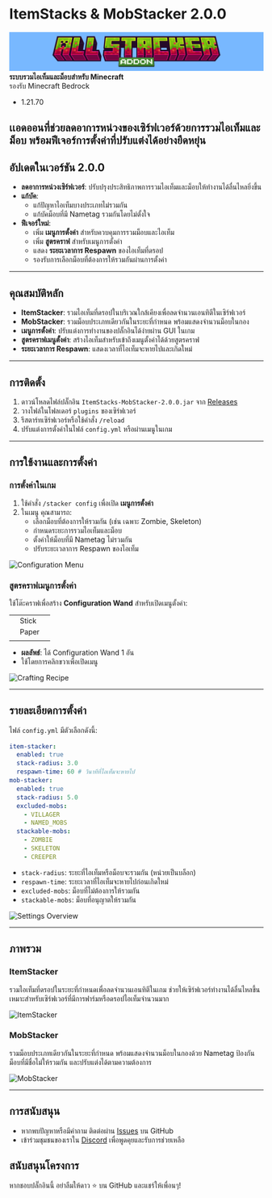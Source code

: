 # ItemStacks & MobStacker 2.0.0

![Plugin Banner](https://github.com/PUKAN223/AllStacker-Addons/blob/2.0.0-release/resource/banner.png?raw=true)  
**ระบบรวมไอเท็มและม็อบสำหรับ Minecraft**  
รองรับ Minecraft Bedrock
  - 1.21.70  

เเอดออนที่ช่วยลดอาการหน่วงของเซิร์ฟเวอร์ด้วยการรวมไอเท็มและม็อบ พร้อมฟีเจอร์การตั้งค่าที่ปรับแต่งได้อย่างยืดหยุ่น
---

## อัปเดตในเวอร์ชัน 2.0.0
- **ลดอาการหน่วงเซิร์ฟเวอร์**: ปรับปรุงประสิทธิภาพการรวมไอเท็มและม็อบให้ทำงานได้ลื่นไหลยิ่งขึ้น
- **แก้บัค**:
  - แก้ปัญหาไอเท็มบางประเภทไม่รวมกัน
  - แก้บัคม็อบที่มี Nametag รวมกันโดยไม่ตั้งใจ
- **ฟีเจอร์ใหม่**:
  - เพิ่ม **เมนูการตั้งค่า** สำหรับควบคุมการรวมม็อบและไอเท็ม
  - เพิ่ม **สูตรคราฟ** สำหรับเมนูการตั้งค่า
  - แสดง **ระยะเวลาการ Respawn** ของไอเท็มที่ดรอป
  - รองรับการเลือกม็อบที่ต้องการให้รวมกันผ่านการตั้งค่า

---

## คุณสมบัติหลัก
- **ItemStacker**: รวมไอเท็มที่ดรอปในบริเวณใกล้เคียงเพื่อลดจำนวนเอนทิตีในเซิร์ฟเวอร์
- **MobStacker**: รวมม็อบประเภทเดียวกันในระยะที่กำหนด พร้อมแสดงจำนวนม็อบในกอง
- **เมนูการตั้งค่า**: ปรับแต่งการทำงานของปลั๊กอินได้ง่ายผ่าน GUI ในเกม
- **สูตรคราฟเมนูตั้งค่า**: สร้างไอเท็มสำหรับเข้าถึงเมนูตั้งค่าได้ด้วยสูตรคราฟ
- **ระยะเวลาการ Respawn**: แสดงเวลาที่ไอเท็มจะหายไปและเกิดใหม่

---

## การติดตั้ง
1. ดาวน์โหลดไฟล์ปลั๊กอิน `ItemStacks-MobStacker-2.0.0.jar` จาก [Releases](#)
2. วางไฟล์ในโฟลเดอร์ `plugins` ของเซิร์ฟเวอร์
3. รีสตาร์ทเซิร์ฟเวอร์หรือใช้คำสั่ง `/reload`
4. ปรับแต่งการตั้งค่าในไฟล์ `config.yml` หรือผ่านเมนูในเกม

---

## การใช้งานและการตั้งค่า
### การตั้งค่าในเกม
1. ใช้คำสั่ง `/stacker config` เพื่อเปิด **เมนูการตั้งค่า**
2. ในเมนู คุณสามารถ:
   - เลือกม็อบที่ต้องการให้รวมกัน (เช่น เฉพาะ Zombie, Skeleton)
   - กำหนดระยะการรวมไอเท็มและม็อบ
   - ตั้งค่าให้ม็อบที่มี Nametag ไม่รวมกัน
   - ปรับระยะเวลาการ Respawn ของไอเท็ม

![Configuration Menu](https://via.placeholder.com/600x300.png?text=Configuration+Menu)

### สูตรคราฟเมนูการตั้งค่า
ใช้โต๊ะคราฟเพื่อสร้าง **Configuration Wand** สำหรับเปิดเมนูตั้งค่า:

|   |   |   |
|---|---|---|
|   | Stick |   |
|   | Paper |   |
|   |   |   |

- **ผลลัพธ์**: ได้ Configuration Wand 1 อัน
- ใช้โดยการคลิกขวาเพื่อเปิดเมนู

![Crafting Recipe](https://via.placeholder.com/400x200.png?text=Crafting+Recipe)

---

## รายละเอียดการตั้งค่า
ไฟล์ `config.yml` มีตัวเลือกดังนี้:
```yaml
item-stacker:
  enabled: true
  stack-radius: 3.0
  respawn-time: 60 # วินาทีที่ไอเท็มจะหายไป
mob-stacker:
  enabled: true
  stack-radius: 5.0
  excluded-mobs:
    - VILLAGER
    - NAMED_MOBS
  stackable-mobs:
    - ZOMBIE
    - SKELETON
    - CREEPER
```
- `stack-radius`: ระยะที่ไอเท็มหรือม็อบจะรวมกัน (หน่วยเป็นบล็อก)
- `respawn-time`: ระยะเวลาที่ไอเท็มจะหายไปก่อนเกิดใหม่
- `excluded-mobs`: ม็อบที่ไม่ต้องการให้รวมกัน
- `stackable-mobs`: ม็อบที่อนุญาตให้รวมกัน

![Settings Overview](https://via.placeholder.com/600x300.png?text=Settings+Overview)

---

## ภาพรวม
### ItemStacker
รวมไอเท็มที่ดรอปในระยะที่กำหนดเพื่อลดจำนวนเอนทิตีในเกม ช่วยให้เซิร์ฟเวอร์ทำงานได้ลื่นไหลขึ้น เหมาะสำหรับเซิร์ฟเวอร์ที่มีการฟาร์มหรือดรอปไอเท็มจำนวนมาก

![ItemStacker](https://via.placeholder.com/600x300.png?text=ItemStacker+In+Action)

### MobStacker
รวมม็อบประเภทเดียวกันในระยะที่กำหนด พร้อมแสดงจำนวนม็อบในกองด้วย Nametag ป้องกันม็อบที่มีชื่อไม่ให้รวมกัน และปรับแต่งได้ตามความต้องการ

![MobStacker](https://via.placeholder.com/600x300.png?text=MobStacker+In+Action)

---

## การสนับสนุน
- หากพบปัญหาหรือมีคำถาม ติดต่อผ่าน [Issues](#) บน GitHub
- เข้าร่วมชุมชนของเราใน [Discord](#) เพื่อพูดคุยและรับการช่วยเหลือ

## สนับสนุนโครงการ
หากชอบปลั๊กอินนี้ อย่าลืมให้ดาว ⭐ บน GitHub และแชร์ให้เพื่อนๆ!
